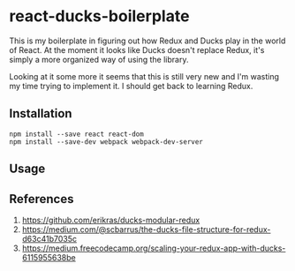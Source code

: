 # react-ducks-boilerplate
This is my boilerplate in figuring out how Redux and Ducks play in the world of React. At the moment it looks like Ducks doesn't replace Redux, it's simply a more organized way of using the library.

Looking at it some more it seems that this is still very new and I'm wasting my time trying to implement it. I should get back to learning Redux.

## Installation
```
npm install --save react react-dom
npm install --save-dev webpack webpack-dev-server
```
## Usage


## References
1. https://github.com/erikras/ducks-modular-redux
1. https://medium.com/@scbarrus/the-ducks-file-structure-for-redux-d63c41b7035c
1. https://medium.freecodecamp.org/scaling-your-redux-app-with-ducks-6115955638be
